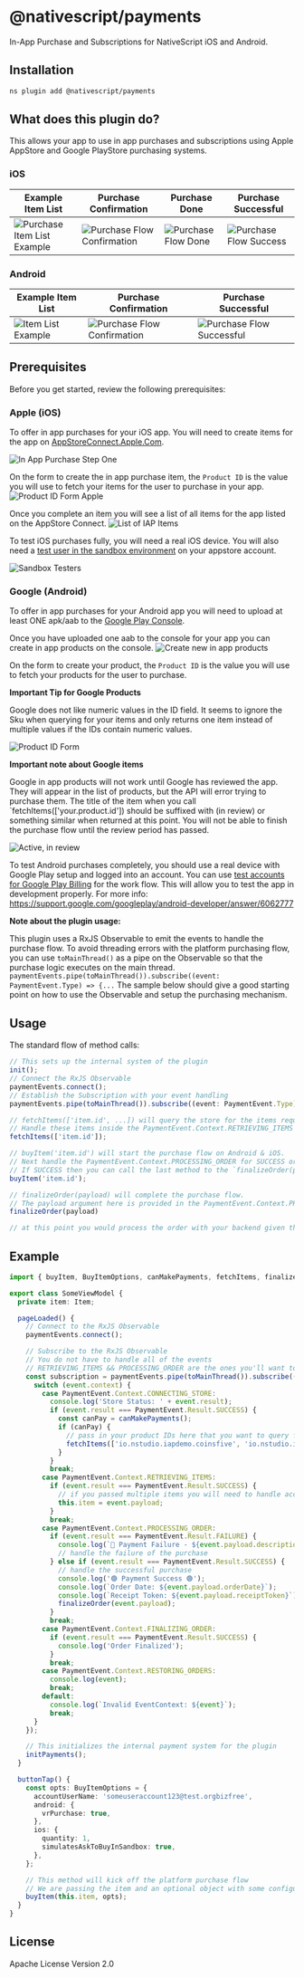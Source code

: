 # @nativescript/payments

In-App Purchase and Subscriptions for NativeScript iOS and Android.

## Installation

```bash
ns plugin add @nativescript/payments
```

## What does this plugin do?

This allows your app to use in app purchases and subscriptions using Apple AppStore and Google PlayStore purchasing systems.

### iOS

| Example Item List                                                                                                                    | Purchase Confirmation                                                                                                                | Purchase Done                                                                                                                | Purchase Successful                                                                                                             |
| ------------------------------------------------------------------------------------------------------------------------------------ | ------------------------------------------------------------------------------------------------------------------------------------ | ---------------------------------------------------------------------------------------------------------------------------- | ------------------------------------------------------------------------------------------------------------------------------- |
| ![Purchase Item List Example](https://raw.githubusercontent.com/NativeScript/payments/main/assets/payments/images/ios-payments4.png) | ![Purchase Flow Confirmation](https://raw.githubusercontent.com/NativeScript/payments/main/assets/payments/images/ios-payments5.png) | ![Purchase Flow Done](https://raw.githubusercontent.com/NativeScript/payments/main/assets/payments/images/ios-payments6.png) | ![Purchase Flow Success](https://raw.githubusercontent.com/NativeScript/payments/main/assets/payments/images/ios-payments7.png) |

### Android

| Example Item List                                                                                                               | Purchase Confirmation                                                                                                                    | Purchase Successful                                                                                                                    |
| ------------------------------------------------------------------------------------------------------------------------------- | ---------------------------------------------------------------------------------------------------------------------------------------- | -------------------------------------------------------------------------------------------------------------------------------------- |
| ![Item List Example](https://raw.githubusercontent.com/NativeScript/payments/main/assets/payments/images/android-payments3.png) | ![Purchase Flow Confirmation](https://raw.githubusercontent.com/NativeScript/payments/main/assets/payments/images/android-payments4.png) | ![Purchase Flow Successful](https://raw.githubusercontent.com/NativeScript/payments/main/assets/payments/images/android-payments5.png) |

## Prerequisites

Before you get started, review the following prerequisites:

### Apple (iOS)

To offer in app purchases for your iOS app. You will need to create items for the app on [AppStoreConnect.Apple.Com](https://appstoreconnect.apple.com).

![In App Purchase Step One](https://raw.githubusercontent.com/NativeScript/payments/main/assets/payments/images/ios-payments1.png)

On the form to create the in app purchase item, the `Product ID` is the value you will use to fetch your items for the user to purchase in your app.
![Product ID Form Apple](https://raw.githubusercontent.com/NativeScript/payments/main/assets/payments/images/ios-payments2.png)

Once you complete an item you will see a list of all items for the app listed on the AppStore Connect.
![List of IAP Items](https://raw.githubusercontent.com/NativeScript/payments/main/assets/payments/images/ios-payments3.png)

To test iOS purchases fully, you will need a real iOS device. You will also need a [test user in the sandbox environment](https://appstoreconnect.apple.com/access/testers) on your appstore account.

![Sandbox Testers](https://raw.githubusercontent.com/NativeScript/payments/main/assets/payments/images/sandbox-testers.png)

### Google (Android)

To offer in app purchases for your Android app you will need to upload at least ONE apk/aab to the [Google Play Console](https://play.google.com).

Once you have uploaded one aab to the console for your app you can create in app products on the console.
![Create new in app products](https://raw.githubusercontent.com/NativeScript/payments/main/assets/payments/images/android-payments1.png)

On the form to create your product, the `Product ID` is the value you will use to fetch your products for the user to purchase.

**Important Tip for Google Products**

Google does not like numeric values in the ID field. It seems to ignore the Sku when querying for your items and only returns one item instead of multiple values if the IDs contain numeric values.

![Product ID Form](https://raw.githubusercontent.com/NativeScript/payments/main/assets/payments/images/android-payments2.png)

**Important note about Google items**

Google in app products will not work until Google has reviewed the app. They will appear in the list of products, but the API will error trying to purchase them. The title of the item when you call `fetchItems(['your.product.id']) should be suffixed with (in review) or something similar when returned at this point. You will not be able to finish the purchase flow until the review period has passed.

![Active, in review](https://raw.githubusercontent.com/NativeScript/payments/main/assets/payments/images/android-active-inreview.png)

To test Android purchases completely, you should use a real device with Google Play setup and logged into an account. You can use [test accounts
for Google Play Billing](https://developer.android.com/google/play/billing/test) for the work flow. This will allow you to test the app in development properly. For more info: https://support.google.com/googleplay/android-developer/answer/6062777

**Note about the plugin usage:**

This plugin uses a RxJS Observable to emit the events to handle the purchase flow. To avoid threading errors with the platform purchasing flow, you can use `toMainThread()` as a pipe on the Observable so that the purchase logic executes on the main thread. `paymentEvents.pipe(toMainThread()).subscribe((event: PaymentEvent.Type) => {...`
The sample below should give a good starting point on how to use the Observable and setup the purchasing mechanism.

## Usage

The standard flow of method calls:

```typescript
// This sets up the internal system of the plugin
init();
// Connect the RxJS Observable
paymentEvents.connect();
// Establish the Subscription with your event handling
paymentEvents.pipe(toMainThread()).subscribe((event: PaymentEvent.Type) => {...

// fetchItems(['item.id', ...]) will query the store for the items requested.
// Handle these items inside the PaymentEvent.Context.RETRIEVING_ITEMS event.
fetchItems(['item.id']);

// buyItem('item.id') will start the purchase flow on Android & iOS.
// Next handle the PaymentEvent.Context.PROCESSING_ORDER for SUCCESS or FAILURE.
// If SUCCESS then you can call the last method to the `finalizeOrder(payload)` method.
buyItem('item.id');

// finalizeOrder(payload) will complete the purchase flow.
// The payload argument here is provided in the PaymentEvent.Context.PROCESSING_ORDER - SUCCESS event (see below example for detailed usage).
finalizeOrder(payload)

// at this point you would process the order with your backend given the receiptToken from the purchase flow
```

## Example

```typescript
import { buyItem, BuyItemOptions, canMakePayments, fetchItems, finalizeOrder, init as initPayments, Item, PaymentEvent, paymentEvents, toMainThread } from '@nativescript/payments';

export class SomeViewModel {
  private item: Item;

  pageLoaded() {
    // Connect to the RxJS Observable
    paymentEvents.connect();

    // Subscribe to the RxJS Observable
    // You do not have to handle all of the events
    // RETRIEVING_ITEMS && PROCESSING_ORDER are the ones you'll want to use to handle the purchase flow
    const subscription = paymentEvents.pipe(toMainThread()).subscribe((event: PaymentEvent.Type) => {
      switch (event.context) {
        case PaymentEvent.Context.CONNECTING_STORE:
          console.log('Store Status: ' + event.result);
          if (event.result === PaymentEvent.Result.SUCCESS) {
            const canPay = canMakePayments();
            if (canPay) {
              // pass in your product IDs here that you want to query for
              fetchItems(['io.nstudio.iapdemo.coinsfive', 'io.nstudio.iapdemo.coinsone', 'io.nstudio.iapdemo.coinsonethousand']);
            }
          }
          break;
        case PaymentEvent.Context.RETRIEVING_ITEMS:
          if (event.result === PaymentEvent.Result.SUCCESS) {
            // if you passed multiple items you will need to handle accordingly for your app
            this.item = event.payload;
          }
          break;
        case PaymentEvent.Context.PROCESSING_ORDER:
          if (event.result === PaymentEvent.Result.FAILURE) {
            console.log(`🛑 Payment Failure - ${event.payload.description} 🛑`);
            // handle the failure of the purchase
          } else if (event.result === PaymentEvent.Result.SUCCESS) {
            // handle the successful purchase
            console.log('🟢 Payment Success 🟢');
            console.log(`Order Date: ${event.payload.orderDate}`);
            console.log(`Receipt Token: ${event.payload.receiptToken}`);
            finalizeOrder(event.payload);
          }
          break;
        case PaymentEvent.Context.FINALIZING_ORDER:
          if (event.result === PaymentEvent.Result.SUCCESS) {
            console.log('Order Finalized');
          }
          break;
        case PaymentEvent.Context.RESTORING_ORDERS:
          console.log(event);
          break;
        default:
          console.log(`Invalid EventContext: ${event}`);
          break;
      }
    });

    // This initializes the internal payment system for the plugin
    initPayments();
  }

  buttonTap() {
    const opts: BuyItemOptions = {
      accountUserName: 'someuseraccount123@test.orgbizfree',
      android: {
        vrPurchase: true,
      },
      ios: {
        quantity: 1,
        simulatesAskToBuyInSandbox: true,
      },
    };

    // This method will kick off the platform purchase flow
    // We are passing the item and an optional object with some configuration
    buyItem(this.item, opts);
  }
}
```

## License

Apache License Version 2.0
